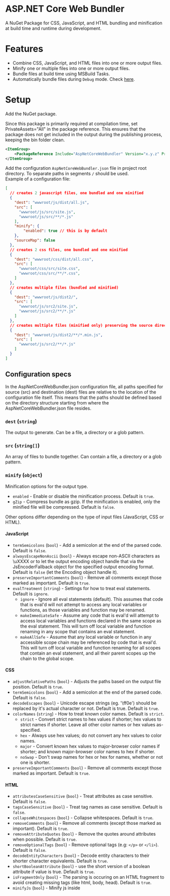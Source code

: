 # ASP.NET Core Web Bundler

A NuGet Package for CSS, JavaScript, and HTML bundling and minification at build time and runtime during development.

# Features
- Combine CSS, JavaScript, and HTML files into one or more output files.
- Minify one or multiple files into one or more output files.
- Bundle files at build time using MSBuild Tasks.
- Automatically bundle files during `Debug` mode. Check [here](#development).

# Setup
Add the NuGet package.

Since this package is primarily required at compilation time, set PrivateAssets="All" in the package reference. This ensures that the package does not get included in the output during the publishing process, keeping the bin folder clean.

```xml
<ItemGroup>
    <PackageReference Include="AspNetCoreWebBundler" Version="x.y.z" PrivateAssets="All" />
</ItemGroup>
```

Add the configuration `AspNetCoreWebBundler.json` file in project root directory. To separate paths in segments `/` should be used.  
Example of a configuration file:

```json
[
  // creates 2 javascript files, one bundled and one minified
  {
    "dest": "wwwroot/js/dist/all.js",
    "src": [
      "wwwroot/js/src/site.js",
      "wwwroot/js/src/**/*.js"
    ],
    "minify": {
        "enabled": true // this is by default
    },
    "sourceMap": false
  },
  // creates 2 css files, one bundled and one minified
  {
    "dest": "wwwroot/css/dist/all.css",
    "src": [
      "wwwroot/css/src/site.css",
      "wwwroot/css/src/**/*.css",
    ]
  },
  // creates multiple files (bundled and minified)
  {
    "dest": "wwwroot/js/dist2/",
    "src": [
      "wwwroot/js/src2/site.js",
      "wwwroot/js/src2/**/*.js"
    ]
  },
  // creates multiple files (minified only) preserving the source directory tree 
  {
    "dest": "wwwroot/js/dist2/**/*.min.js",
    "src": [
      "wwwroot/js/src2/**/*.js"
    ]
  }
]
```
## Configuration specs
In the AspNetCoreWebBundler.json configuration file, all paths specified for source (src) and destination (dest) files are relative to the location of the configuration file itself. This means that the paths should be defined based on the directory structure starting from where the AspNetCoreWebBundler.json file resides.

### `dest` (`string`)
The output to generate. Can be a file, a directory or a glob pattern.

### `src` (`string[]`)
An array of files to bundle together. Can contain a file, a directory or a glob pattern.

### `minify` (`object`)
Minification options for the output type.

- `enabled` - Enable or disable the minification process. Default is `true`.
- `gZip` - Compress bundle as gzip. If the minification is enabled, only the minified file will be compressed. Default is `false`.

Other options differ depending on the type of input files (JavaScript, CSS or HTML).
#### JavaScript
- `termSemicolons` (`bool`) - Add a semicolon at the end of the parsed code. Default is `false`.
- `alwaysEscapeNonAscii` (`bool`) - Always escape non-ASCII characters as \uXXXX or to let the output encoding object handle that via the JsEncoderFallback object for the specified output encoding format. Default is `false` (let the Encoding object handle it).
- `preserveImportantComments` (`bool`) - Remove all comments except those marked as important. Default is `true`.
- `evalTreatment` (`string`) - Settings for how to treat eval statements. Default is `ignore`.
  - `ignore` - Ignore all eval statements (default). This assumes that code that is eval'd will not attempt to access any local variables or functions, as those variables and function may be renamed.
  - `makeImmediateSafe` - Assume any code that is eval'd will attempt to access local variables and functions declared in the same scope as the eval statement. This will turn off local variable and function renaming in any scope that contains an eval statement.
  - `makeAllSafe` - Assume that any local variable or function in any accessible scope chain may be referenced by code that is eval'd. This will turn off local variable and function renaming for all scopes that contain an eval statement, and all their parent scopes up the chain to the global scope.

#### CSS
- `adjustRelativePaths` (`bool`) - Adjusts the paths based on the output file position. Default is `true`.
- `termSemicolons` (`bool`) - Add a semicolon at the end of the parsed code. Default is `false`.
- `decodeEscapes` (`bool`) - Unicode escape strings (eg. '\ff0e') should be replaced by it's actual character or not. Default is true. Default is `true`.
- `colorNames` (`string`) - How to treat known color names. Default is `strict`.
  - `strict` - Convert strict names to hex values if shorter; hex values to strict names if shorter. Leave all other color names or hex values as-specified.
  - `hex` - Always use hex values; do not convert any hex values to color names.
  - `major` - Convert known hex values to major-browser color names if shorter; and known major-browser color names to hex if shorter.
  - `noSwap` - Don't swap names for hex or hex for names, whether or not one is shorter.
- `preserveImportantComments` (`bool`) - Remove all comments except those marked as important. Default is `true`.

#### HTML
- `attributesCaseSensitive` (`bool`) - Treat attributes as case sensitive. Default is `false`.
- `tagsCaseSensitive` (`bool`) - Treat tag names as case sensitive. Default is `false`.
- `collapseWhitespaces` (`bool`) - Collapse whitespaces. Default is `true`.
- `removeComments` (`bool`) - Remove all comments (except those marked as important). Default is `true`.
- `removeAttributeQuotes` (`bool`) - Remove the quotes around attributes when possible. Default is `true`.
- `removeOptionalTags` (`bool`) - Remove optional tags (e.g: `</p>` or `</li>`). Default is `false`.
- `decodeEntityCharacters` (`bool`) - Decode entity characters to their shorter character equivalents. Default is `true`.
- `shortBooleanAttribute` (`bool`) -  use the short version of a boolean attribute if value is true. Default is `true`.
- `isFragmentOnly` (`bool`) - The parsing is occuring on an HTML fragment to avoid creating missing tags (like html, body, head). Default is `true`.
- `minifyJs` (`bool`) -  Minify js inside <script> tags. Default is `true`.
- `minifyJsAttributes` (`bool`) - Minify js inside JS event attributes (e.g. onclick, onfocus). Default is `true`.
- `minifyCss` (`bool`) - Minify css inside <style> tags. Default is `true`.
- `minifyCssAttributes` (`bool`) - Minify css inside style attribute. Default is `true`.
- `keepOneSpaceWhenCollapsing` (`bool`) - Keep one space when collapsing multiple adjacent whitespace characters. Default is `false`.
- `indent` (`string`) - The string used for one level of indent. Default is two spaces.

### `sourceMap` (`bool`)
If `true`, will generate a source map for the bundled file. Default is `false`.

### `sourceMapRootPath` (`string`)
Source root URI that will be added to the map object as the sourceRoot property.

# Development
To enable runtime bundling support during development, you need to modify the *ConfigureServices* method.

```csharp
using AspNetCoreWebBundler;
...

public void ConfigureServices(IServiceCollection services)
{
#if DEBUG
     // Add runtime bundling services only during Debug mode
    services.AddRuntimeWebBundler();
#endif
    // Other service configurations...
}
```

`AddRuntimeWebBundler`: This method sets up an `IHostedService` that watches for changes in the source files (CSS, JavaScript and HTML) within the solution directories. 
It specifically monitors projects directories within the solution containing configuration files.

To disable the bundling/minification process, you can include the following property in your .csproj file:
```xml
<PropertyGroup>
  <EnableAspNetCoreWebBundler>false</EnableAspNetCoreWebBundler>
</PropertyGroup>
```

# License
[Apache 2.0](LICENSE)
